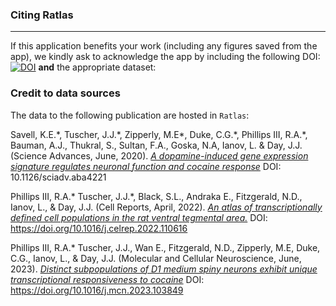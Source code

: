 ### Citing Ratlas
___

If this application benefits your work (including any figures saved from the app), we kindly ask to acknowledge the app by including the following DOI: [![DOI](https://zenodo.org/badge/DOI/10.5281/zenodo.10957420.svg)](https://doi.org/10.5281/zenodo.10957420) **and** the appropriate dataset:

### Credit to data sources

The data to the following publication are hosted in `Ratlas`:

Savell, K.E.\*, Tuscher, J.J.\*, Zipperly, M.E\*, Duke, C.G.\*, Phillips III, R.A.\*, Bauman, A.J., Thukral, S., Sultan, F.A., Goska, N.A, Ianov, L. & Day, J.J. (Science Advances, June, 2020). [_A dopamine-induced gene expression signature regulates neuronal function and cocaine response_](https://advances.sciencemag.org/content/6/26/eaba4221)  DOI: 10.1126/sciadv.aba4221

Phillips III, R.A.\* Tuscher, J.J.\*, Black, S.L., Andraka E., Fitzgerald, N.D., Ianov, L., & Day, J.J. (Cell Reports, April, 2022). [_An atlas of transcriptionally defined cell populations in the rat ventral tegmental area._](https://www.cell.com/cell-reports/fulltext/S2211-1247%2822%2900364-3)  DOI: <https://doi.org/10.1016/j.celrep.2022.110616>

Phillips III, R.A.\* Tuscher, J.J., Wan E., Fitzgerald, N.D., Zipperly, M.E, Duke, C.G., Ianov, L., & Day, J.J. (Molecular and Cellular Neuroscience, June, 2023). [_Distinct subpopulations of D1 medium spiny neurons exhibit unique transcriptional responsiveness to cocaine_](https://doi.org/10.1016/j.mcn.2023.103849)  DOI: <https://doi.org/10.1016/j.mcn.2023.103849>
